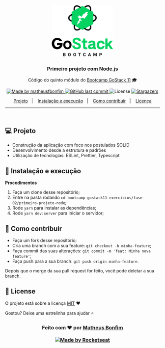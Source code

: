 <h1 align="center">
    <img alt="GoStack" src="../../.github/bootcamp-header.png" width="200px"/>
</h1>

<h3 align="center">
  Primeiro projeto com Node.js
</h3>

<p align="center">Código do quinto módulo do <a href="https://rocketseat.com.br">Bootcamp GoStack 11</a> 🎓</p>

<p align="center">
  <a href="https://www.linkedin.com/in/matheusfbonfim/">
    <img alt="Made by matheusfbonfim" src="https://img.shields.io/badge/made%20by-matheusfbonfim-%2304D361">
  </a>

  <a href="https://github.com/matheusfbonfim/bootcamp-gostack11-exercicios/tree/master/fase-02/primeiro-projeto-node/commits/master">
    <img alt="GitHub last commit" src="https://img.shields.io/github/last-commit/matheusfbonfim/bootcamp-gostack11-exercicios.svg">
  </a>

  <img alt="License" src="https://img.shields.io/badge/license-MIT-%2304D361">

  <a href="https://github.com/matheusfbonfim/bootcamp-gostack11-exercicios/stargazers">
    <img alt="Stargazers" src="https://img.shields.io/github/stars/matheusfbonfim/bootcamp-gostack11-exercicios?style=social">
  </a>

</p>

<p align="center">
  <a href="#-projeto">Projeto</a>&nbsp;&nbsp;&nbsp;|&nbsp;&nbsp;&nbsp;
  <a href="#-instalação-e-execução">Instalação e execução</a>&nbsp;&nbsp;&nbsp;|&nbsp;&nbsp;&nbsp;
  <a href="#-como-contribuir">Como contribuir</a>&nbsp;&nbsp;&nbsp;|&nbsp;&nbsp;&nbsp;
  <a href="#License">Licença</a>
</p>

<hr>
<br/>

## 💻 Projeto

* Construção da aplicação com foco nos postulados SOLID
* Desenvolvimento desde a estrutura e padrões 
* Utilização de tecnologias: ESLint, Prettier, Typescript

## 🚀 Instalação e execução

 <p><strong>Procedimentos</strong></p>

1. Faça um clone desse repositório;
2. Entre na pasta rodando `cd bootcamp-gostack11-exercicios/fase-02/primeiro-projeto-node`;
3. Rode `yarn` para instalar as dependências;
4. Rode `yarn dev:server` para iniciar o servidor;

## 🤔 Como contribuir

- Faça um fork desse repositório;
- Cria uma branch com a sua feature: `git checkout -b minha-feature`;
- Faça commit das suas alterações: `git commit -m 'feat: Minha nova feature'`;
- Faça push para a sua branch: `git push origin minha-feature`.

Depois que o merge da sua pull request for feito, você pode deletar a sua branch.

## :memo: License

O projeto está sobre a licença [MIT](./LICENSE) ❤️

Gostou? Deixe uma estrelinha para ajudar ⭐

<!-- Mensagem final -->
<h3 align="center">
Feito com ❤️ por <a href="https://www.linkedin.com/in/matheusfbonfim/">Matheus Bonfim</a>
<br><br>
<a href="https://rocketseat.com.br">
  <img alt="Made by Rocketseat" src="https://img.shields.io/badge/made%20by-Rocketseat-%237519C1">
</a>
</h3>
</h3>
